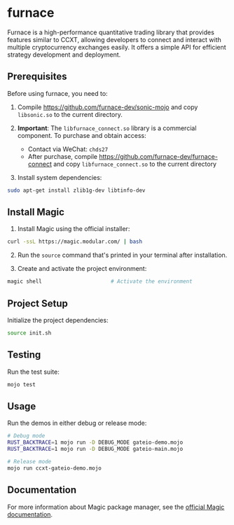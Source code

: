 # furnace
Furnace is a high-performance quantitative trading library that provides features similar to CCXT, allowing developers to connect and interact with multiple cryptocurrency exchanges easily. It offers a simple API for efficient strategy development and deployment.

## Prerequisites

Before using furnace, you need to:

1. Compile https://github.com/furnace-dev/sonic-mojo and copy `libsonic.so` to the current directory.

2. **Important**: The `libfurnace_connect.so` library is a commercial component. To purchase and obtain access:
   - Contact via WeChat: `chds27`
   - After purchase, compile https://github.com/furnace-dev/furnace-connect and copy `libfurnace_connect.so` to the current directory

3. Install system dependencies:
```bash
sudo apt-get install zlib1g-dev libtinfo-dev
```

## Install Magic

1. Install Magic using the official installer:
```bash
curl -ssL https://magic.modular.com/ | bash
```

2. Run the `source` command that's printed in your terminal after installation.

3. Create and activate the project environment:
```bash
magic shell                      # Activate the environment
```

## Project Setup

Initialize the project dependencies:
```bash
source init.sh
```

## Testing

Run the test suite:
```bash
mojo test
```

## Usage

Run the demos in either debug or release mode:

```bash
# Debug mode
RUST_BACKTRACE=1 mojo run -D DEBUG_MODE gateio-demo.mojo
RUST_BACKTRACE=1 mojo run -D DEBUG_MODE gateio-main.mojo

# Release mode
mojo run ccxt-gateio-demo.mojo
```

## Documentation

For more information about Magic package manager, see the [official Magic documentation](https://docs.modular.com/magic/).